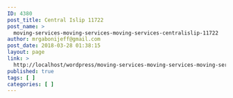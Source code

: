 ```yaml
---
ID: 4380
post_title: Central Islip 11722
post_name: >
  moving-services-moving-services-moving-services-centralislip-11722
author: mrgabonijeff@gmail.com
post_date: 2018-03-28 01:38:15
layout: page
link: >
  http://localhost/wordpress/moving-services-moving-services-moving-services-centralislip-11722/
published: true
tags: [ ]
categories: [ ]
---
```

